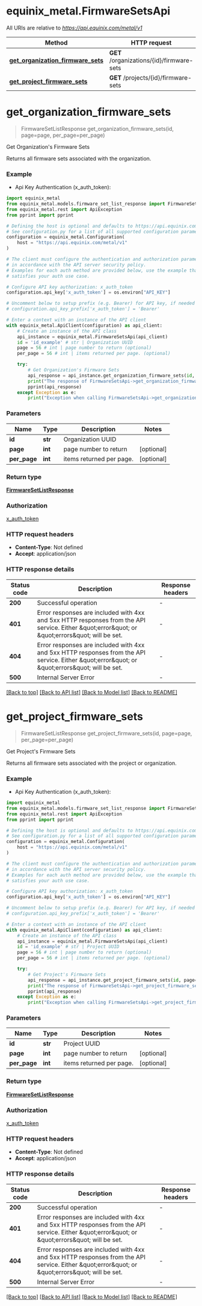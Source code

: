 # equinix_metal.FirmwareSetsApi

All URIs are relative to *https://api.equinix.com/metal/v1*

Method | HTTP request | Description
------------- | ------------- | -------------
[**get_organization_firmware_sets**](FirmwareSetsApi.md#get_organization_firmware_sets) | **GET** /organizations/{id}/firmware-sets | Get Organization&#39;s Firmware Sets
[**get_project_firmware_sets**](FirmwareSetsApi.md#get_project_firmware_sets) | **GET** /projects/{id}/firmware-sets | Get Project&#39;s Firmware Sets


# **get_organization_firmware_sets**
> FirmwareSetListResponse get_organization_firmware_sets(id, page=page, per_page=per_page)

Get Organization's Firmware Sets

Returns all firmware sets associated with the organization.

### Example

* Api Key Authentication (x_auth_token):

```python
import equinix_metal
from equinix_metal.models.firmware_set_list_response import FirmwareSetListResponse
from equinix_metal.rest import ApiException
from pprint import pprint

# Defining the host is optional and defaults to https://api.equinix.com/metal/v1
# See configuration.py for a list of all supported configuration parameters.
configuration = equinix_metal.Configuration(
    host = "https://api.equinix.com/metal/v1"
)

# The client must configure the authentication and authorization parameters
# in accordance with the API server security policy.
# Examples for each auth method are provided below, use the example that
# satisfies your auth use case.

# Configure API key authorization: x_auth_token
configuration.api_key['x_auth_token'] = os.environ["API_KEY"]

# Uncomment below to setup prefix (e.g. Bearer) for API key, if needed
# configuration.api_key_prefix['x_auth_token'] = 'Bearer'

# Enter a context with an instance of the API client
with equinix_metal.ApiClient(configuration) as api_client:
    # Create an instance of the API class
    api_instance = equinix_metal.FirmwareSetsApi(api_client)
    id = 'id_example' # str | Organization UUID
    page = 56 # int | page number to return (optional)
    per_page = 56 # int | items returned per page. (optional)

    try:
        # Get Organization's Firmware Sets
        api_response = api_instance.get_organization_firmware_sets(id, page=page, per_page=per_page)
        print("The response of FirmwareSetsApi->get_organization_firmware_sets:\n")
        pprint(api_response)
    except Exception as e:
        print("Exception when calling FirmwareSetsApi->get_organization_firmware_sets: %s\n" % e)
```



### Parameters


Name | Type | Description  | Notes
------------- | ------------- | ------------- | -------------
 **id** | **str**| Organization UUID | 
 **page** | **int**| page number to return | [optional] 
 **per_page** | **int**| items returned per page. | [optional] 

### Return type

[**FirmwareSetListResponse**](FirmwareSetListResponse.md)

### Authorization

[x_auth_token](../README.md#x_auth_token)

### HTTP request headers

 - **Content-Type**: Not defined
 - **Accept**: application/json

### HTTP response details

| Status code | Description | Response headers |
|-------------|-------------|------------------|
**200** | Successful operation |  -  |
**401** | Error responses are included with 4xx and 5xx HTTP responses from the API service. Either \&quot;error\&quot; or \&quot;errors\&quot; will be set. |  -  |
**404** | Error responses are included with 4xx and 5xx HTTP responses from the API service. Either \&quot;error\&quot; or \&quot;errors\&quot; will be set. |  -  |
**500** | Internal Server Error |  -  |

[[Back to top]](#) [[Back to API list]](../README.md#documentation-for-api-endpoints) [[Back to Model list]](../README.md#documentation-for-models) [[Back to README]](../README.md)
# **get_project_firmware_sets**
> FirmwareSetListResponse get_project_firmware_sets(id, page=page, per_page=per_page)

Get Project's Firmware Sets

Returns all firmware sets associated with the project or organization.

### Example

* Api Key Authentication (x_auth_token):

```python
import equinix_metal
from equinix_metal.models.firmware_set_list_response import FirmwareSetListResponse
from equinix_metal.rest import ApiException
from pprint import pprint

# Defining the host is optional and defaults to https://api.equinix.com/metal/v1
# See configuration.py for a list of all supported configuration parameters.
configuration = equinix_metal.Configuration(
    host = "https://api.equinix.com/metal/v1"
)

# The client must configure the authentication and authorization parameters
# in accordance with the API server security policy.
# Examples for each auth method are provided below, use the example that
# satisfies your auth use case.

# Configure API key authorization: x_auth_token
configuration.api_key['x_auth_token'] = os.environ["API_KEY"]

# Uncomment below to setup prefix (e.g. Bearer) for API key, if needed
# configuration.api_key_prefix['x_auth_token'] = 'Bearer'

# Enter a context with an instance of the API client
with equinix_metal.ApiClient(configuration) as api_client:
    # Create an instance of the API class
    api_instance = equinix_metal.FirmwareSetsApi(api_client)
    id = 'id_example' # str | Project UUID
    page = 56 # int | page number to return (optional)
    per_page = 56 # int | items returned per page. (optional)

    try:
        # Get Project's Firmware Sets
        api_response = api_instance.get_project_firmware_sets(id, page=page, per_page=per_page)
        print("The response of FirmwareSetsApi->get_project_firmware_sets:\n")
        pprint(api_response)
    except Exception as e:
        print("Exception when calling FirmwareSetsApi->get_project_firmware_sets: %s\n" % e)
```



### Parameters


Name | Type | Description  | Notes
------------- | ------------- | ------------- | -------------
 **id** | **str**| Project UUID | 
 **page** | **int**| page number to return | [optional] 
 **per_page** | **int**| items returned per page. | [optional] 

### Return type

[**FirmwareSetListResponse**](FirmwareSetListResponse.md)

### Authorization

[x_auth_token](../README.md#x_auth_token)

### HTTP request headers

 - **Content-Type**: Not defined
 - **Accept**: application/json

### HTTP response details

| Status code | Description | Response headers |
|-------------|-------------|------------------|
**200** | Successful operation |  -  |
**401** | Error responses are included with 4xx and 5xx HTTP responses from the API service. Either \&quot;error\&quot; or \&quot;errors\&quot; will be set. |  -  |
**404** | Error responses are included with 4xx and 5xx HTTP responses from the API service. Either \&quot;error\&quot; or \&quot;errors\&quot; will be set. |  -  |
**500** | Internal Server Error |  -  |

[[Back to top]](#) [[Back to API list]](../README.md#documentation-for-api-endpoints) [[Back to Model list]](../README.md#documentation-for-models) [[Back to README]](../README.md)
